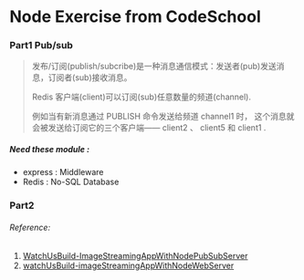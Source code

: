 # Node Exercise from CodeSchool

### Part1 Pub/sub
> 发布/订阅(publish/subcribe)是一种消息通信模式：发送者(pub)发送消息，订阅者(sub)接收消息。 
>  
>  Redis 客户端(client)可以订阅(sub)任意数量的频道(channel). 
>  
>  例如当有新消息通过 PUBLISH 命令发送给频道 channel1 时， 这个消息就会被发送给订阅它的三个客户端—— client2 、 client5 和 client1 .

##### Need these module : <function>
- express : Middleware
- Redis : No-SQL Database


### Part2 

###### Reference:
1. [WatchUsBuild-ImageStreamingAppWithNodePubSubServer](https://github.com/codeschool/WatchUsBuild-ImageStreamingAppWithNodePubSubServer)
2. [watchUsBuild-imageStreamingAppWithNodeWebServer](https://github.com/codeschool/WatchUsBuild-ImageStreamingAppWithNodeWebServer)

